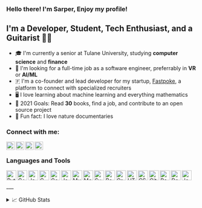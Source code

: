 ### Hello there! I'm Sarper, Enjoy my profile!

## I'm a Developer, Student, Tech Enthusiast, and a Guitarist 🎸🎸 
- 🎓 I'm currently a senior at Tulane University, studying **computer science** and **finance**
- 💼 I'm looking for a full-time job as a software engineer, preferrably in **VR** or **AI/ML**
- 🇫 I'm a co-founder and lead developer for my startup, [Fastpoke](https://fastpoke.com "We're not launched yet!"), a platform to connect with specialized recruiters
- 🖥️ I love learning about machine learning and everything mathematics
- 🎯 2021 Goals: Read **30** books, find a job, and contribute to an open source project
- 🦁 Fun fact: I love nature documentaries

### Connect with me:

[<img align="left" alt="Sarper Tutuncuoglu | LinkedIn" width="22px" src="https://cdn.jsdelivr.net/npm/simple-icons@v3/icons/linkedin.svg" />](https://www.linkedin.com/in/sarpertutuncuoglu/)
[<img align="left" alt="Sarper Tutuncuoglu | Instagram" width="22px" src="https://cdn.jsdelivr.net/npm/simple-icons@v3/icons/instagram.svg" />](https://www.instagram.com/sarpertutuncuoglu/)
[<img align="left" alt="Sarper Tutuncuoglu | Facebook" width="22px" src="https://cdn.jsdelivr.net/npm/simple-icons@v3/icons/facebook.svg" />](https://www.facebook.com/sarper.tutuncuoglu/)
[<img align="left" alt="Sarper Tutuncuoglu | Goodreads" width="22px" src="https://cdn.jsdelivr.net/npm/simple-icons@v3/icons/goodreads.svg" />](https://www.goodreads.com/user/show/58409772-sarper)

</br>

### Languages and Tools

<a href="https://www.python.org/" target="_blank"><img align="left" alt="Python" width="26px" src="https://avatars0.githubusercontent.com/u/1525981?s=200&v=4" /></a>
<a href="https://www.cplusplus.com/" target="_blank"><img align="left" alt="C++" width="26px" src="https://img.icons8.com/color/48/000000/c-plus-plus-logo.png" /></a>
<a href="https://www.javascript.com/" target="_blank"><img align="left" alt="JavaScript" width="26px" src="https://img.icons8.com/color/48/000000/javascript.png" /></a>
<a href="https://en.wikipedia.org/wiki/C_(programming_language)" target="_blank"><img align="left" alt="C" width="26px" src="https://img.icons8.com/color/48/000000/c-programming.png" /></a>
<a href="https://golang.org/" target="_blank"><img align="left" alt="Go" width="26px" src="https://img.icons8.com/color/48/000000/golang.png" /></a>
<a href="https://www.java.com/en/" target="_blank"><img align="left" alt="Java" width="26px" src="https://img.icons8.com/color/48/000000/java-coffee-cup-logo.png" /></a>

<a href="https://www.mysql.com/" target="_blank"><img align="left" alt="MySQL" width="26px" src="https://www.mysql.com/common/logos/logo-mysql-170x115.png" /></a>
<a href="https://www.mongodb.com/" target="_blank"><img align="left" alt="MongoDB" width="26px" src="https://img.icons8.com/color/48/000000/mongodb.png" /></a>

<a href="https://svelte.dev/" target="_blank"><img align="left" alt="Svelte" width="26px" src="https://img.icons8.com/doodle/48/000000/svetle.png" /></a>
<a href="https://reactjs.org/" target="_blank"><img align="left" alt="React" width="26px" src="https://img.icons8.com/color/48/000000/react-native.png" /></a>
<a href="https://graphql.org/" target="_blank"><img align="left" alt="GraphQL" width="26px" src="https://img.icons8.com/color/48/000000/graphql.png" /></a>
<a href="https://en.wikipedia.org/wiki/HTML" target="_blank"><img align="left" alt="HTML" width="26px" src="https://www.flaticon.com/svg/static/icons/svg/732/732212.svg" /></a>
<a href="https://en.wikipedia.org/wiki/CSS" target="_blank"><img align="left" alt="CSS" width="26px" src="https://www.flaticon.com/svg/static/icons/svg/732/732190.svg" /></a>

<a href="https://github.com/git/git" target="_blank"><img align="left" alt="Git" width="26px" src="https://img.icons8.com/color/48/000000/git.png" /></a>
<a href="https://www.gnu.org/software/bash/" target="_blank"><img align="left" alt="Bash" width="26px" src="https://img.icons8.com/fluent/48/000000/console.png"></a>
<a href="https://www.docker.com/" target="_blank"><img align="left" alt="Docker" width="26px" src="https://img.icons8.com/color/48/000000/docker.png" /></a>
<a href="https://www.jenkins.io/" target="_blank"><img align="left" alt="Jenkins" width="26px" src="https://wiki.jenkins.io/download/attachments/2916393/logo.png?version=1&modificationDate=1302753947000&api=v2" /></a>

</br>
</br>
___

</br>
</br>

<details>
  <summary>📈 GitHub Stats</summary>

  <img align="left" alt="Sarper's GitHub Stats" src="https://github-readme-stats.codestackr.vercel.app/api?username=sarper2245&show_icons=true&hide_border=true" />

</details>